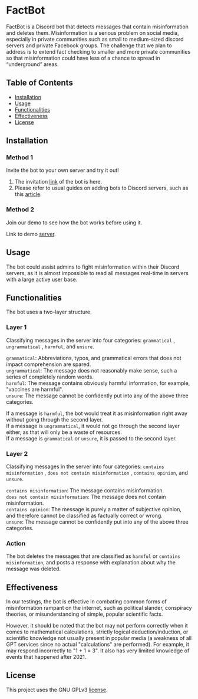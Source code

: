 # FactBot

FactBot is a Discord bot that detects messages that contain misinformation and deletes them. Misinformation is a serious problem on social media, especially in private communities such as small to medium-sized discord servers and private Facebook groups. The challenge that we plan to address is to extend fact checking to smaller and more private communities so that misinformation could have less of a chance to spread in “underground” areas.

## Table of Contents

- [Installation](#installation)
- [Usage](#usage)
- [Functionalities](#functionalities)
- [Effectiveness](#effectiveness)
- [License](#license)

## Installation

### Method 1
Invite the bot to your own server and try it out!

1. The invitation [link](https://discord.com/api/oauth2/authorize?client_id=1084285065493758123&permissions=8&scope=bot) of the bot is here. 
2. Please refer to usual guides on adding bots to Discord servers, such as this [article](https://www.selecthub.com/resources/how-to-add-bots-to-discord/).

### Method 2
Join our demo to see how the bot works before using it.

Link to demo [server](https://discord.gg/GnfWrMHy). 

## Usage

The bot could assist admins to fight misinformation within their Discord servers, as it is almost impossible to read all messages real-time in servers with a large active user base. 

## Functionalities

The bot uses a two-layer structure. 

### Layer 1 
Classifying messages in the server into four categories: `grammatical` , `ungrammatical` , `harmful`, and `unsure`. 

`grammatical`: Abbreviations, typos, and grammatical errors that does not impact comprehension are spared.  
`ungrammatical`: The message does not reasonably make sense, such a series of completely random words.  
`harmful`: The message contains obviously harmful information, for example, "vaccines are harmful".  
`unsure`: The message cannot be confidently put into any of the above three categories.  

If a message is `harmful`, the bot would treat it as misinformation right away without going through the second layer.  
If a message is `ungrammatical`, it would not go through the second layer either, as that will only be a waste of resources.  
If a message is `grammatical` or `unsure`, it is passed to the second layer.

### Layer 2
Classifying messages in the server into four categories: `contains misinformation` , `does not contain misinformation` , `contains opinion`, and `unsure`.

`contains misinformation`: The message contains misinformation.  
`does not contain misinformation`: The message does not contain misinformation.  
`contains opinion`: The message is purely a matter of subjective opinion, and therefore cannot be classified as factually correct or wrong.  
`unsure`: The message cannot be confidently put into any of the above three categories.  

### Action
The bot deletes the messages that are classified as `harmful` or `contains misinformation`, and posts a response with explanation about why the message was deleted.

## Effectiveness

In our testings, the bot is effective in combating common forms of misinformation rampant on the internet, such as political slander, conspiracy theories, or misunderstanding of simple, popular scientific facts. 

However, it should be noted that the bot may not perform correctly when it comes to mathematical calculations, strictly logical deduction/induction, or scientific knowledge not usually present in popular media (a weakness of all GPT services since no actual "calculations" are performed). For example, it may respond incorrectly to "1 + 1 = 3". It also has very limited knowledge of events that happened after 2021. 

## License

This project uses the GNU GPLv3 [license](https://github.com/ai-misinformation-hackathon-2023/main/blob/main/LICENSE). 
